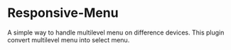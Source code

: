 Responsive-Menu
===============

A simple way to handle multilevel menu on difference devices. This plugin convert multilevel menu into select menu.

<script>
//Respo-Menu Insitalizing
$("#menu").respomenu({
	select : $("select#devi-menu")
});
</script>

